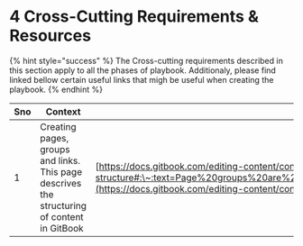 # 4 Cross-Cutting Requirements & Resources

{% hint style="success" %}
The Cross-cutting requirements described in this section apply to all the phases of playbook. Additionaly, please find linked bellow certain useful links that migh be useful when creating the playbook.
{% endhint %}

| Sno | Context                                                                                     | Link                                                                                                                                                                                                           |
| --- | ------------------------------------------------------------------------------------------- | -------------------------------------------------------------------------------------------------------------------------------------------------------------------------------------------------------------- |
| 1   | Creating pages, groups and links. This page descrives the structuring of content in GitBook | [https://docs.gitbook.com/editing-content/content-structure#:\~:text=Page%20groups%20are%20created%20to,cannot%20nest%20groups%20inside%20groups.](https://docs.gitbook.com/editing-content/content-structure) |
